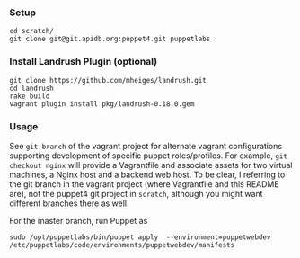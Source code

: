 
### Setup

    cd scratch/
    git clone git@git.apidb.org:puppet4.git puppetlabs


### Install Landrush Plugin (optional)


    git clone https://github.com/mheiges/landrush.git
    cd landrush
    rake build
    vagrant plugin install pkg/landrush-0.18.0.gem


### Usage

See `git branch` of the vagrant project for alternate vagrant
configurations supporting development of specific puppet roles/profiles.
For example, `git checkout nginx` will provide a Vagrantfile and
associate assets for two virtual machines, a Nginx host and a backend
web host. To be clear, I referring to the git branch in the vagrant
project (where Vagrantfile and this README are), not the puppet4 git
project in `scratch`, although you might want different branches there
as well.

For the master branch, run Puppet as

    sudo /opt/puppetlabs/bin/puppet apply  --environment=puppetwebdev /etc/puppetlabs/code/environments/puppetwebdev/manifests
